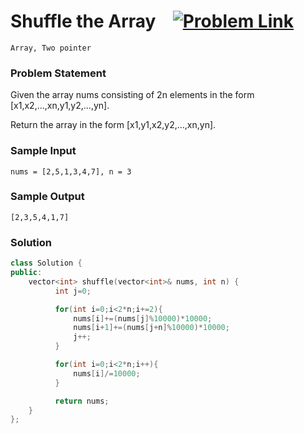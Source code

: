 
# Shuffle the Array &ensp;  [![Problem Link](https://img.shields.io/badge/-LeetCode-FFA116?style=for-the-badge&logo=LeetCode&logoColor=black)](https://leetcode.com/problems/shuffle-the-array/description/)

```
Array, Two pointer
``` 
### Problem Statement 
Given the array nums consisting of 2n elements in the form [x1,x2,...,xn,y1,y2,...,yn].

Return the array in the form [x1,y1,x2,y2,...,xn,yn].


### Sample Input
```
nums = [2,5,1,3,4,7], n = 3
```
### Sample Output
```
[2,3,5,4,1,7] 
```

### Solution
```cpp
class Solution {
public:
    vector<int> shuffle(vector<int>& nums, int n) {
          int j=0;

          for(int i=0;i<2*n;i+=2){
              nums[i]+=(nums[j]%10000)*10000;
              nums[i+1]+=(nums[j+n]%10000)*10000;
              j++;
          }

          for(int i=0;i<2*n;i++){
              nums[i]/=10000;
          }

          return nums;
    }
};
```